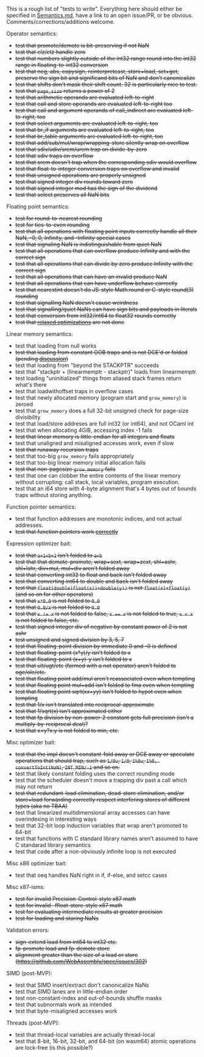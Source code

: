 This is a rough list of "tests to write". Everything here should either be
specified in [Semantics.md](https://github.com/WebAssembly/design/blob/master/Semantics.md),
have a link to an open issue/PR, or be obvious. Comments/corrections/additions
welcome.

Operator semantics:
 - ~~test that promote/demote is bit-preserving if not NaN~~
 - ~~test that clz/ctz handle zero~~
 - ~~test that numbers slightly outside of the int32 range round into the int32 range in floating-to-int32 conversion~~
 - ~~test that neg, abs, copysign, reinterpretcast, store+load, set+get, preserve the sign bit and significand bits of NaN and don't canonicalize~~
 - ~~test that shifts don't mask their shift count. 32 is particularly nice to test.~~
 - ~~test that `page_size` returns a power of 2~~
 - ~~test that arithmetic operands are evaluated left-to-right~~
 - ~~test that call and store operands are evaluated left-to-right too~~
 - ~~test that call and argument operands of call_indirect are evaluated left-to-right, too~~
 - ~~test that select arguments are evaluated left-to-right, too~~
 - ~~test that br_if arguments are evaluated left-to-right, too~~
 - ~~test that br_table arguments are evaluated left-to-right, too~~
 - ~~test that add/sub/mul/wrap/wrapping-store silently wrap on overflow~~
 - ~~test that sdiv/udiv/srem/urem trap on divide-by-zero~~
 - ~~test that sdiv traps on overflow~~
 - ~~test that srem doesn't trap when the corresponding sdiv would overflow~~
 - ~~test that float-to-integer conversion traps on overflow and invalid~~
 - ~~test that unsigned operations are properly unsigned~~
 - ~~test that signed integer div rounds toward zero~~
 - ~~test that signed integer mod has the sign of the dividend~~
 - ~~test that select preserves all NaN bits~~

Floating point semantics:
 - ~~test for round-to-nearest rounding~~
 - ~~test for ties-to-even rounding~~
 - ~~test that all operations with floating point inputs correctly handle all their NaN, -0, 0, Infinity, and -Infinity special cases~~
 - ~~test that signaling NaN is indistinguishable from quiet NaN~~
 - ~~test that all operations that can overflow produce Infinity and with the correct sign~~
 - ~~test that all operations that can divide by zero produce Infinity with the correct sign~~
 - ~~test that all operations that can have an invalid produce NaN~~
 - ~~test that all operations that can have underflow behave correctly~~
 - ~~test that nearestint doesn't do JS-style Math.round or C-style round(3) rounding~~
 - ~~test that signalling NaN doesn't cause weirdness~~
 - ~~test that signalling/quiet NaNs can have sign bits and payloads in literals~~
 - ~~test that conversion from int32/int64 to float32 rounds correctly~~
 - ~~test that [relaxed optimizations](https://gcc.gnu.org/wiki/FloatingPointMath) are not done~~

Linear memory semantics:
 - test that loading from null works
 - ~~test that loading from constant OOB traps and is not DCE'd or folded (pending [discussion](https://github.com/WebAssembly/design/blob/master/Semantics.md#out-of-bounds))~~
 - test that loading from "beyond the STACKPTR" succeeds
 - test that "stackptr + (linearmemptr - stackptr)" loads from linearmemptr.
 - test loading "uninitialized" things from aliased stack frames return what's there
 - test that loadwithoffset traps in overflow cases
 - test that newly allocated memory (program start and `grow_memory`) is zeroed
 - test that `grow_memory` does a full 32-bit unsigned check for page-size divisibility
 - test that load/store addreses are full int32 (or int64), and not OCaml int
 - test that when allocating 4GiB, accessing index -1 fails
 - ~~test that linear memory is little-endian for all integers and floats~~
 - test that unaligned and misaligned accesses work, even if slow
 - ~~test that runaway recursion traps~~
 - test that too-big `grow_memory` fails appropriately
 - test that too-big linear memory initial allocation fails
 - ~~test that non-pagesize `grow_memory` fails~~
 - test that one can clobber the entire contents of the linear memory without corrupting: call stack, local variables, program execution.
 - test that an i64 store with 4-byte alignment that's 4 bytes out of bounds traps without storing anything.

Function pointer semantics:
 - test that function addresses are monotonic indices, and not actual addresses.
 - ~~test that function pointers work [correctly](https://github.com/WebAssembly/design/issues/89)~~

Expression optimizer bait:
 - ~~test that `a+1<b+1` isn't folded to `a<b`~~
 - ~~test that that demote-promote, wrap+sext, wrap+zext, shl+ashr, shl+lshr, div+mul, mul+div aren't folded away~~
 - ~~test that converting int32 to float and back isn't folded away~~
 - ~~test that converting int64 to double and back isn't folded away~~
 - ~~test that `float(double(float(x))+double(y))` is not `float(x)+float(y)` (and so on for other operators)~~
 - ~~test that `x*0.0` is not folded to `0.0`~~
 - ~~test that `0.0/x` is not folded to `0.0`~~
 - ~~test that `x != x` is not folded to false, `x == x` is not folded to true, `x < x` is not folded to false, etc.~~
 - ~~test that signed integer div of negative by constant power of 2 is not ashr~~
 - ~~test unsigned and signed division by 3, 5, 7~~
 - ~~test that floating-point division by immediate 0 and -0 is defined~~
 - ~~test that floating-point (x*y)/y isn't folded to x~~
 - ~~test that floating-point (x+y)-y isn't folded to x~~
 - ~~test that ult/ugt/etc (formed with a not operator) aren't folded to oge/ole/etc.~~
 - ~~test that floating point add/mul aren't reassociated even when tempting~~
 - ~~test that floating point mul+add isn't folded to fma even when tempting~~
 - ~~test that floating point sqrt(x*x+y*y) isn't folded to hypot even when tempting~~
 - ~~test that 1/x isn't translated into reciprocal-approximate~~
 - ~~test that 1/sqrt(x) isn't approximated either~~
 - ~~test that fp division by non-power-2 constant gets full precision (isn't a multiply-by-reciprocal deal)?~~
 - ~~test that x<y?x:y is not folded to min, etc.~~

Misc optimizer bait:
 - ~~test that the impl doesn't constant-fold away or DCE away or speculate operations that should trap, such as `1/0u`, `1/0`, `1%0u`, `1%0, convertToInt(NaN)`, `INT_MIN/-1` and so on.~~
 - test that likely constant folding uses the correct rounding mode
 - test that the scheduler doesn't move a trapping div past a call which may not return
 - ~~test that redundant-load elimination, dead-store elimination, and/or store+load forwarding correctly respect interfering stores of different types (aka no TBAA)~~
 - test that linearized multidimensional array accesses can have overindexing in interesting ways
 - test that 32-bit loop induction variables that wrap aren't promoted to 64-bit
 - test that functions with C standard library names aren't assumed to have C standarad library semantics
 - test that code after a non-obviously infinite loop is not executed

Misc x86 optimizer bait:
 - test that oeq handles NaN right in if, if-else, and setcc cases

Misc x87-isms:
 - ~~test for invalid Precision-Control-style x87 math~~
 - ~~test for invalid -ffloat-store-style x87 math~~
 - ~~test for evaluating intermediate results at greater precision~~
 - ~~test for loading and storing NaNs~~

Validation errors:
 - ~~sign-extend load from int64 to int32 etc.~~
 - ~~fp-promote load and fp-demote store~~
 - ~~alignment greater than the size of a load or store (https://github.com/WebAssembly/spec/issues/302)~~

SIMD (post-MVP):
 - test that SIMD insert/extract don't canonicalize NaNs
 - test that SIMD lanes are in little-endian order
 - test non-constant-index and out-of-bounds shuffle masks
 - test that subnormals work as intended
 - test that byte-misaligned accesses work

Threads (post-MVP):
 - test that thread-local variables are actually thread-local
 - test that 8-bit, 16-bit, 32-bit, and 64-bit (on wasm64) atomic operations
   are lock-free (is this possible?)

